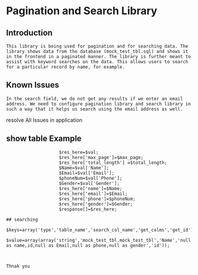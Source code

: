 # Pagination and Search Library

## Introduction
	This library is being used for pagination and for searching data. The library shows data from the database (mock_test_tbl.sql) and shows it in the frontend in a paginated manner. The library is further meant to assist with keyword searches on the data. This allows users to search for a particular record by name, for example.

## Known Issues
	In the search field, we do not get any results if we enter an email address. We need to configure pagination library and search library in such a way that it helps us search using the email address as well.


resolve All Issues in application
## show table Example 
                        $res_here=$val;
		                $res_here['max_page']=$max_page;
		                $res_here['total_length'] =$total_length;
		                $Name=$val['Name'];
		                $Email=$val['Email'];
		                $phoneNum=$val['Phone'];
		                $Gender=$val['Gender'];
		                $res_here['name']=$Name;
		                $res_here['email']=$Email;
		                $res_here['phone']=$phoneNum;
		                $res_here['gender']=$Gender;
		                $response[]=$res_here;   
                        
    ## searching
    
    $keys=array('type','table_name','search_col_name','get_colms','get_id');
	    $value=array(array('string','mock_test_tbl.mock_test_tbl','Name','null as name,id,null as Email,null as phone,null as gender','id'));
    
    
    
    Thnak you 
                        
                        
                        
                        
                        
                        


